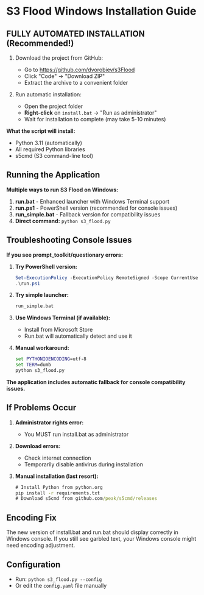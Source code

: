 # S3 Flood Windows Installation Guide

## FULLY AUTOMATED INSTALLATION (Recommended!)

1. Download the project from GitHub:
   - Go to https://github.com/dvorobiev/s3Flood
   - Click "Code" → "Download ZIP"
   - Extract the archive to a convenient folder

2. Run automatic installation:
   - Open the project folder
   - **Right-click** on `install.bat` → "Run as administrator"
   - Wait for installation to complete (may take 5-10 minutes)

**What the script will install:**
- Python 3.11 (automatically)
- All required Python libraries
- s5cmd (S3 command-line tool)

## Running the Application

**Multiple ways to run S3 Flood on Windows:**

1. **run.bat** - Enhanced launcher with Windows Terminal support
2. **run.ps1** - PowerShell version (recommended for console issues)
3. **run_simple.bat** - Fallback version for compatibility issues
4. **Direct command:** `python s3_flood.py`

## Troubleshooting Console Issues

**If you see prompt_toolkit/questionary errors:**

1. **Try PowerShell version:**
   ```powershell
   Set-ExecutionPolicy -ExecutionPolicy RemoteSigned -Scope CurrentUser
   .\run.ps1
   ```

2. **Try simple launcher:**
   ```cmd
   run_simple.bat
   ```

3. **Use Windows Terminal (if available):**
   - Install from Microsoft Store
   - Run.bat will automatically detect and use it

4. **Manual workaround:**
   ```cmd
   set PYTHONIOENCODING=utf-8
   set TERM=dumb
   python s3_flood.py
   ```

**The application includes automatic fallback for console compatibility issues.**

## If Problems Occur

1. **Administrator rights error:**
   - You MUST run install.bat as administrator

2. **Download errors:**
   - Check internet connection
   - Temporarily disable antivirus during installation

3. **Manual installation (last resort):**
   ```cmd
   # Install Python from python.org
   pip install -r requirements.txt
   # Download s5cmd from github.com/peak/s5cmd/releases
   ```

## Encoding Fix

The new version of install.bat and run.bat should display correctly in Windows console.
If you still see garbled text, your Windows console might need encoding adjustment.

## Configuration

- Run: `python s3_flood.py --config`
- Or edit the `config.yaml` file manually

